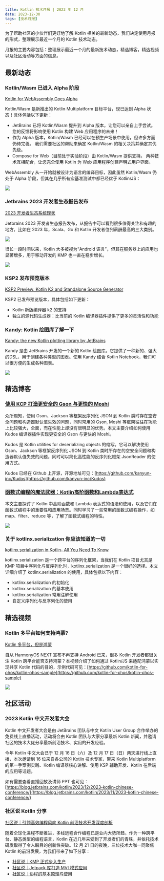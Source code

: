 ```yaml
---
title: Kotlin 技术月报 | 2023 年 12 月
date: 2023-12-30
tags: [技术月报]
---
```


为了帮助社区的小伙伴们更好地了解 Kotlin 相关的最新动态，我们决定使用月报的形式，整理展示最近一个月的 Kotlin 技术动态。

月报的主要内容包括：整理展示最近一个月的最新技术动态，精选博客，精选视频以及社区活动等方面的信息。

## 最新动态
### Kotlin/Wasm 已进入 Alpha 阶段
[Kotlin for WebAssembly Goes Alpha](https://blog.jetbrains.com/kotlin/2023/12/kotlin-for-webassembly-goes-alpha/)

Kotlin/Wasm 是新推出的 Kotlin Multiplatform 目标平台，现已达到 Alpha 状态！具体包括以下更新：

- JetBrains 已将 Kotlin/Wasm 提升到 Alpha 版本，让您可以亲自上手尝试。 您的反馈将影响使用 Kotlin 构建 Web 应用程序的未来！
- 作为 Alpha 版本，Kotlin/Wasm 已经可以在预生产场景中使用，但许多方面仍待完善。 我们需要社区的帮助来确定 Kotlin/Wasm 的相关决策并确定其优先级。
- Compose for Web（目前处于实验阶段）由 Kotlin/Wasm 提供支持。 两种技术互相配合，让您完全使用 Kotlin 为 Web 应用程序创建声明式用户界面。

WebAssembly 从一开始就被设计为语言的编译目标，因此虽然 Kotlin/Wasm 仍处于 Alpha 阶段，但其在几乎所有宏基准测试中都已经优于 Kotlin/JS：

![](https://raw.gitmirror.com/RicardoJiang/resource/main/2023/december/p12.png)

### Jetbrains 2023 开发者生态报告发布
[2023 开发者生态系统现状](https://www.jetbrains.com/zh-cn/lp/devecosystem-2023/?map=2&map=2)

Jetbrains 2023 开发者生态报告发布，从报告中可以看到很多值得关注和有趣的地方，比如在 2023 年，Scala、Go 和 Kotlin 开发者位列薪酬最高的三大类别。

![](https://raw.gitmirror.com/RicardoJiang/resource/main/2023/december/p13.png)

很长一段时间以来，Kotlin 大多被视为“Android 语言”，但其在服务器上的应用也显著增多，用于移动开发的 KMP 也一直在稳步增长。

![](https://raw.gitmirror.com/RicardoJiang/resource/main/2023/december/p14.png)

### KSP2 发布预览版本
[KSP2 Preview: Kotlin K2 and Standalone Source Generator](https://android-developers.googleblog.com/2023/12/ksp2-preview-kotlin-k2-standalone.html)

KSP2 已发布预览版本，具体包括如下更新：

- Kotlin 新版编译器 k2 的支持
- 独立的源代码生成器：比当前的 Kotlin 编译器插件提供了更多的灵活性和功能

### Kandy: Kotlin 绘图库了解一下
[Kandy: the new Kotlin plotting library by JetBrains](https://blog.jetbrains.com/kotlin/2023/12/kandy-the-new-kotlin-plotting-library-by-jetbrains/)

Kandy 是由 JetBrains 开发的一个新的 Kotlin 绘图库。它提供了一种新的、强大的DSL，用于创建各种类型的图表。使用 Kandy 结合 Kotlin Notebook，我们可以很方便的生成各种图表。

![](https://raw.gitmirror.com/RicardoJiang/resource/main/2023/december/p15.jpg)

## 精选博客
### [使用 KCP 打造更安全的 Gson 与更快的 Moshi](https://juejin.cn/post/7313242107681882138)
众所周知，使用 Gson、Jackson 等框架反序列化 JSON 到 Kotlin 类时存在空安全问题和构造器默认值失效的问题，同时常用的 Gson, Moshi 等框架往往在功能上比较强大，全面，而在性能上却没有很明显的优势。本文主要介绍如何使用 Kudos 编译器插件实现更安全的 Gson 与更快的 Moshi。

Kudos 是 Kotlin utilities for deserializing objects 的缩写。它可以解决使用 Gson、Jackson 等框架反序列化 JSON 到 Kotlin 类时所存在的空安全问题和构造器默认值失效的问题，同时可以简化高性能的反序列化框架 JsonReader 的使用方式。

Kudos 已经在 Github 上开源，开源地址可见：[https://github.com/kanyun-inc/Kudos](https://github.com/kanyun-inc/Kudos)

### [函数式编程的魔法武器：Kotlin高阶函数和Lambda表达式](https://juejin.cn/post/7209192211975192632)
本文主要探讨了 Kotlin 中高阶函数和 Lambda 表达式的语法和使用，以及它们在函数式编程中的重要性和应用场景。同时学习了一些常用的函数式编程操作，如 map、filter、reduce 等，了解了函数式编程的特性。

![](https://raw.gitmirror.com/RicardoJiang/resource/main/2023/december/p16.webp)

### 关于 kotlinx.serialization 你应该知道的一切
[kotlinx.serialization in Kotlin- All You Need To Know](https://codersee.com/kotlinx-serialization-in-kotlin-all-you-need-to-know/)

kotlinx.serialization 是一个跨平台的序列化框架，当我们在 Kotlin 项目尤其是 KMP 项目中序列化与反序列化时，kotlinx.serialization 是一个很好的选择。本文详细介绍了 kotlinx.serialization 的使用，具体包括以下内容：

- kotlinx.serialization 的初始化
- kotlinx.serialization 的基本使用
- kotlinx.serialization 常用注解使用 
- 自定义序列化与反序列化的使用

## 精选视频
### Kotlin 多平台如何支持鸿蒙?
[Kotlin 多平台，但是鸿蒙](https://www.bilibili.com/video/BV16Q4y1g7Yp/)

自从 HarmonyOS NEXT 宣布不再支持 Android 已来，很多 Kotlin 开发者都很关注 Kotlin 跨平台能否支持鸿蒙？本视频介绍了如何通过 Kotlin/JS 来适配鸿蒙以实现共享 Kotlin 代码的目的，示例代码可见：[https://github.com/kotlin-for-ohos/kotlin-ohos-sample](https://github.com/kotlin-for-ohos/kotlin-ohos-sample)

![](https://raw.gitmirror.com/RicardoJiang/resource/main/2023/december/p17.png)

## 社区活动
### 2023 Kotlin 中文开发者大会
Kotlin 中文开发者大会是由 JetBrains 团队与中文 Kotlin User Group 合作举办的免费线上直播活动，活动将会由 Kotlin 团队与大家分享最新 Kotlin 新闻，并邀请社区的技术大佬分享最新前沿技术、实用的开发经验。

今年 Kotlin 中文大会已于 12 月 16 日（六）及 12 月 17 日（日）两天进行线上直播，本次邀请到 16 位来自各公司的 Kotlin 技术专家，带来 Kotlin Multiplatform 的第一手案例实践、Kotlin 编译器核心讲解、使用 KSP 辅助开发、Kotlin 在后端的应用等话题。

如有需要查看直播回放及讲师 PPT 也可见：[https://blog.jetbrains.com/kotlin/2023/12/2023-kotlin-chinese-conference/](https://blog.jetbrains.com/kotlin/2023/11/2023-kotlin-chinese-conference/)

### 社区说 Kotlin 分享
[社区说｜引领高效编程风向 Kotlin 前沿技术开发深度剖析](https://mp.weixin.qq.com/s/J6AgZU0vldI4y_6XuZrexg)

随着全球化进程不断推进，多线远程合作编程已是业内大势所趋。作为一种跨平台、静态类型的编程语言，Kotlin 在近几年来受到了开发者们的青睐，并依托技术研发取得了令人瞩目的创新性突破。12 月 21 日的夜晚，三位技术大咖一同聚焦 Kotlin 的前沿发展，为我们带来了如下分享：

- [社区说｜KMP 正式步入生产](https://www.bilibili.com/video/BV1ig4y1k7U8/)
- [社区说｜Jetpack 库打造 MVI 模式应用](https://www.bilibili.com/video/BV1W64y1H7oU/)
- [社区说｜协程的基本原理与使用](https://www.bilibili.com/video/BV1za4y1B72P/)